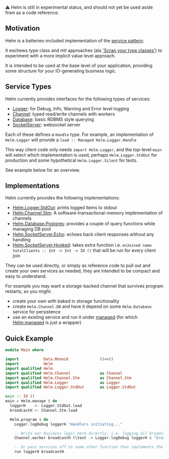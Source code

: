 :warning: Helm is still in experimental status, and should not yet be used aside from as a code reference.

## Motivation

Helm is a batteries-included implementation of the [service pattern](https://www.schoolofhaskell.com/user/meiersi/the-service-pattern).

It eschews type class and mtl approaches (ala ['Scrap your type classes'](http://www.haskellforall.com/2012/05/scrap-your-type-classes.html)) to experiment with a more implicit value level approach.

It is intended to be used at the base level of your application, providing some structure for your IO-generating business logic.

## Service Types

Helm currently provides interfaces for the following types of services:

* [Logger](src/Helm/Logger.hs): for Debug, Info, Warning and Error level logging
* [Channel](src/Helm/Channel.hs): typed read/write channels with workers
* [Database](src/Helm/Database.hs): basic RDBMS style querying
* [SocketServer](src/Helm/SocketServer.hs): websocket server

Each of these defines a `Handle` type. For example, an implementation of `Helm.Logger` will provide a `load :: Managed Helm.Logger.Handle`

This way client code only needs `import Helm.Logger`, and the top-level `main` will select which implementation is used, perhaps `Helm.Logger.StdOut` for production and some hypothetical `Helm.Logger.Silent` for tests.

See example below for an overview.

## Implementations

Helm currently provides the following implementations:

* [Helm.Logger.StdOut](src/Helm/Logger/StdOut.hs): prints logged items to stdout
* [Helm.Channel.Stm](src/Helm/Channel/Stm.hs): A software-transactional-memory implementation of channels
* [Helm.Database.Postgres](src/Helm/Database/Postgres.hs): provides a couple of query functions while managing DB pool
* [Helm.SocketServer.Echo](src/Helm/SocketServer/Echo.hs): echoes back client responses without any handling
* [Helm.SocketServer.Hooked](src/Helm/SocketServer/Hooked.hs): takes extra function i.e. `onJoined name totalClients :: Int -> Int -> IO ()` that will be run for every client join

They can be used directly, or simply as reference code to pull out and create your own services as needed, they are intended to be compact and easy to understand.

For example you may want a storage-backed channel that survives program restarts, so you might:

* create your own with baked in storage functionality
* create `Helm.Channel.DB` and have it depend on some `Helm.Database` service for persistence
* use an existing service and run it under [managed](https://hackage.haskell.org/package/managed) (for which [Helm.managed](https://github.com/supermario/helm/blob/master/src/Helm.hs#L85-L91) is just a wrapper)

## Quick Example

```haskell
module Main where

import           Data.Monoid              ((<>))
import           Helm
import qualified Helm
import qualified Helm.Channel             as Channel
import qualified Helm.Channel.Stm         as Channel.Stm
import qualified Helm.Logger              as Logger
import qualified Helm.Logger.StdOut       as Logger.StdOut

main :: IO ()
main = Helm.manage $ do
  loggerH    <- Logger.StdOut.load
  broadcastH <- Channel.Stm.load

  Helm.program $ do
    Logger.logDebug loggerH "Handlers initiating..."

    -- Write our business logic here directly, i.e. logging all broadcast messages
    Channel.worker broadcastH (\text -> Logger.logDebug loggerH $ "broadcast-worker:" <> text)

    -- Or pass services off to some other function that implements the relevant business logic for our app
    run loggerH broadcastH
```
